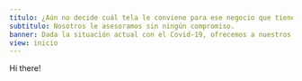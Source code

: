 ```yaml
---
titulo: ¿Aún no decide cuál tela le conviene para ese negocio que tiene en mente?
subtitulo: Nosotros le asesoramos sin ningún compromiso.
banner: Dada la situación actual con el Covid-19, ofrecemos a nuestros clientes neopreno, usado en la elaboración de mascarillas para prevenir el contagio con el virus.
view: inicio
---
```


Hi there!